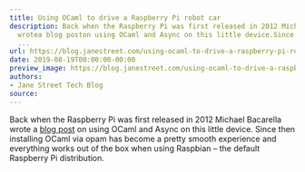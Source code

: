 ```yaml
---
title: Using OCaml to drive a Raspberry Pi robot car
description: Back when the Raspberry Pi was first released in 2012 Michael Bacarella
  wrotea blog poston using OCaml and Async on this little device.Since then installing
  ...
url: https://blog.janestreet.com/using-ocaml-to-drive-a-raspberry-pi-robot-car/
date: 2019-08-19T00:00:00-00:00
preview_image: https://blog.janestreet.com/using-ocaml-to-drive-a-raspberry-pi-robot-car/robot-pi.jpg
authors:
- Jane Street Tech Blog
source:
---
```


<p>Back when the Raspberry Pi was first released in 2012 Michael Bacarella wrote
a <a href="https://blog.janestreet.com/bootstrapping-ocamlasync-on-the-raspberry-pi/">blog post</a>
on using OCaml and Async on this little device.
Since then installing OCaml via opam has become a pretty smooth experience
and everything works out of the box when using Raspbian – the default Raspberry Pi
distribution.</p>


